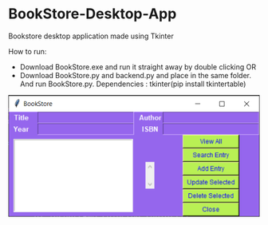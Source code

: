 # BookStore-Desktop-App
Bookstore desktop application made using Tkinter 

How to run:
* Download BookStore.exe and run it straight away by double clicking
                                OR
* Download BookStore.py and backend.py and place in the same folder. And run BookStore.py.
Dependencies : tkinter(pip install tkintertable)


![Bookstore app](https://raw.githubusercontent.com/Yoddha99/BookStore-Desktop-App/master/screenshots/12121.PNG)
